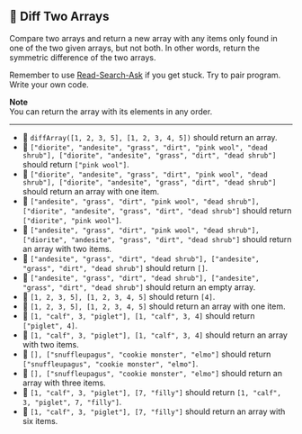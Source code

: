 🚀 Diff Two Arrays
------------------

Compare two arrays and return a new array with any items only found in one of the two given arrays, but not both. In other words, return the symmetric difference of the two arrays.

Remember to use [Read-Search-Ask](https://www.freecodecamp.org/forum/t/how-to-get-help-when-you-are-stuck-coding/19514) if you get stuck. Try to pair program. Write your own code.

**Note**  
You can return the array with its elements in any order.

* * *

*   🧪 `diffArray([1, 2, 3, 5], [1, 2, 3, 4, 5])` should return an array.
*   🧪 `["diorite", "andesite", "grass", "dirt", "pink wool", "dead shrub"], ["diorite", "andesite", "grass", "dirt", "dead shrub"]` should return `["pink wool"]`.
*   🧪 `["diorite", "andesite", "grass", "dirt", "pink wool", "dead shrub"], ["diorite", "andesite", "grass", "dirt", "dead shrub"]` should return an array with one item.
*   🧪 `["andesite", "grass", "dirt", "pink wool", "dead shrub"], ["diorite", "andesite", "grass", "dirt", "dead shrub"]` should return `["diorite", "pink wool"]`.
*   🧪 `["andesite", "grass", "dirt", "pink wool", "dead shrub"], ["diorite", "andesite", "grass", "dirt", "dead shrub"]` should return an array with two items.
*   🧪 `["andesite", "grass", "dirt", "dead shrub"], ["andesite", "grass", "dirt", "dead shrub"]` should return `[]`.
*   🧪 `["andesite", "grass", "dirt", "dead shrub"], ["andesite", "grass", "dirt", "dead shrub"]` should return an empty array.
*   🧪 `[1, 2, 3, 5], [1, 2, 3, 4, 5]` should return `[4]`.
*   🧪 `[1, 2, 3, 5], [1, 2, 3, 4, 5]` should return an array with one item.
*   🧪 `[1, "calf", 3, "piglet"], [1, "calf", 3, 4]` should return `["piglet", 4]`.
*   🧪 `[1, "calf", 3, "piglet"], [1, "calf", 3, 4]` should return an array with two items.
*   🧪 `[], ["snuffleupagus", "cookie monster", "elmo"]` should return `["snuffleupagus", "cookie monster", "elmo"]`.
*   🧪 `[], ["snuffleupagus", "cookie monster", "elmo"]` should return an array with three items.
*   🧪 `[1, "calf", 3, "piglet"], [7, "filly"]` should return `[1, "calf", 3, "piglet", 7, "filly"]`.
*   🧪 `[1, "calf", 3, "piglet"], [7, "filly"]` should return an array with six items.